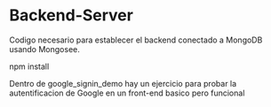 # Backend-Server

Codigo necesario para establecer  el backend
conectado a MongoDB usando Mongosee.

npm install

Dentro de google_signin_demo hay un ejercicio
para probar la autentificacion de Google en 
un front-end basico pero funcional